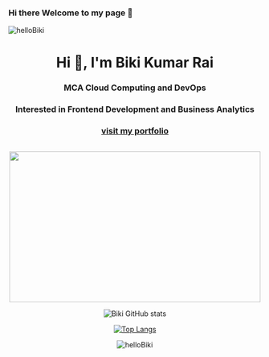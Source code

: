 ### Hi there Welcome to my page 👋

<!--
**helloBiki/helloBiki** is a ✨ _special_ ✨ repository because its `README.md` (this file) appears on your GitHub profile.

Here are some ideas to get you started:

- 🔭 I’m currently working on ...
- 🌱 I’m currently learning ...
- 👯 I’m looking to collaborate on ...
- 🤔 I’m looking for help with ...
- 💬 Ask me about ...
- 📫 How to reach me: ...
- 😄 Pronouns: ...
- ⚡ Fun fact: ...
-->

<p align="left"> <img src="https://komarev.com/ghpvc/?username=helloBiki&label=Profile%20views&color=0e75b6&style=flat" alt="helloBiki" /> </p>

<h1 align="center">Hi 👋, I'm Biki Kumar Rai</h1>
<h3 align="center">MCA Cloud Computing and DevOps</h3>
<h3 align="center">Interested in Frontend Development and Business Analytics</h3>
<h3 align="center"><a href="https://hellobiki.github.io/BikiKumarRai_22MCC20118/">visit my portfolio</a></h3>


<p align="center"> <a href="https://twitter.com/" target="blank"><img src="https://img.shields.io/twitter/follow/?logo=twitter&style=for-the-badge" alt="" /></a> </p>

<div align="center">
<img src="https://media3.giphy.com/media/qgQUggAC3Pfv687qPC/giphy.gif" width="500px" height="300px">
</div>
<div align="center">

![Biki GitHub stats](https://github-readme-stats.vercel.app/api?username=helloBiki&show_icons=true&theme=radical)

[![Top Langs](https://github-readme-stats.vercel.app/api/top-langs/?username=helloBiki&hide=javascript,html&theme=radical)](https://github.com/helloBiki/github-readme-stats&theme=radical)

  </div>

<p align="center" ><img align="center" src="https://github-readme-streak-stats.herokuapp.com/?user=helloBiki&theme=radical" alt="helloBiki" /></p>
